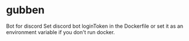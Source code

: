# gubben
Bot for discord
Set discord bot loginToken in the Dockerfile or set it as an environment variable if you don't run docker.
